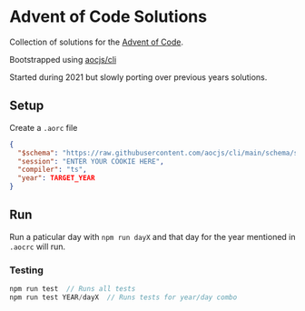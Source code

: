 # Advent of Code Solutions

Collection of solutions for the [Advent of Code](https://adventofcode.com/).

Bootstrapped using [aocjs/cli](https://github.com/aocjs/cli)

Started during 2021 but slowly porting over previous years solutions.

## Setup

Create a `.aorc` file

```json
{
  "$schema": "https://raw.githubusercontent.com/aocjs/cli/main/schema/schema.json",
  "session": "ENTER YOUR COOKIE HERE",
  "compiler": "ts",
  "year": TARGET_YEAR
}
```

## Run

Run a paticular day with `npm run dayX` and that day for the year mentioned in `.aocrc` will run.

### Testing

```javascript
npm run test  // Runs all tests
npm run test YEAR/dayX  // Runs tests for year/day combo
```
